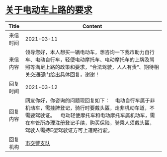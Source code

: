 # <a href="http://www.shangluo.gov.cn/zmhd/ldxxxx.jsp?urltype=leadermail.LeaderMailContentUrl&wbtreeid=1112&leadermailid=7013">关于电动车上路的要求</a>
|Title|Content|
|:---:|---|
|来信时间|2021-03-11|
|来信内容|领导您好，本人想买一辆电动车，想咨询一下我市助力自行车、电动自行车，轻便电动摩托车、电动摩托车的上牌及驾照等满足上路的政策和要求，“合法驾驶，人人有责”、期待相关交通部门给出具体回复，谢谢！|
|回复时间|2021-03-12|
|回复内容|网友你好，你咨询的问题现回复如下：    电动自行车属于非机动车，需挂牌登记，骑行时要戴头盔，走非机动车道，不需要驾驶证。    电动轻便摩托车和电动摩托车属机动车，需在车管所办理注册登记手续，购买保险，骑乘人须戴头盔，驾驶人需持E型驾驶证方可上道路行驶。|
|回复机构|<a href="../../categories/agencies/市交警支队.md">市交警支队</a>|
